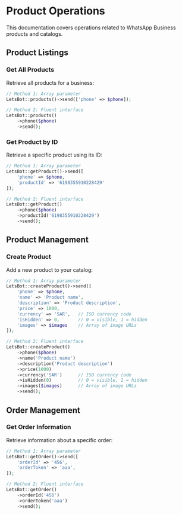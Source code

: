 # Product Operations

This documentation covers operations related to WhatsApp Business products and catalogs.

## Product Listings

### Get All Products

Retrieve all products for a business:

```php
// Method 1: Array parameter
LetsBot::products()->send(['phone' => $phone]);

// Method 2: Fluent interface
LetsBot::products()
    ->phone($phone)
    ->send();
```

### Get Product by ID

Retrieve a specific product using its ID:

```php
// Method 1: Array parameter
LetsBot::getProduct()->send([
    'phone' => $phone,
    'productId' => '6198355910228429'
]);

// Method 2: Fluent interface
LetsBot::getProduct()
    ->phone($phone)
    ->productId('6198355910228429')
    ->send();
```

## Product Management

### Create Product

Add a new product to your catalog:

```php
// Method 1: Array parameter
LetsBot::createProduct()->send([
    'phone' => $phone,
    'name' => 'Product name',
    'description' => 'Product description',
    'price' => 1000,
    'currency' => 'SAR',   // ISO currency code
    'isHidden' => 0,       // 0 = visible, 1 = hidden
    'images' => $images    // Array of image URLs
]);

// Method 2: Fluent interface
LetsBot::createProduct()
    ->phone($phone)
    ->name('Product name')
    ->description('Product description')
    ->price(1000)
    ->currency('SAR')      // ISO currency code
    ->isHidden(0)          // 0 = visible, 1 = hidden
    ->images($images)      // Array of image URLs
    ->send();
```

## Order Management

### Get Order Information

Retrieve information about a specific order:

```php
// Method 1: Array parameter
LetsBot::getOrder()->send([
    'orderId' => '456',
    'orderToken' => 'aaa',
]);

// Method 2: Fluent interface
LetsBot::getOrder()
    ->orderId('456')
    ->orderToken('aaa')
    ->send();
```
